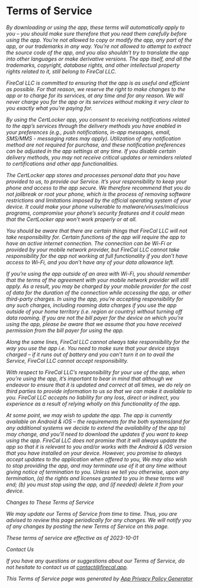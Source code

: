 # Terms of Service

_By downloading or using the app, these terms will automatically apply to you – you should make sure therefore that you read them carefully before using the app. You’re not allowed to copy or modify the app, any part of the app, or our trademarks in any way. You’re not allowed to attempt to extract the source code of the app, and you also shouldn’t try to translate the app into other languages or make derivative versions. The app itself, and all the trademarks, copyright, database rights, and other intellectual property rights related to it, still belong to FireCal LLC._

_FireCal LLC is committed to ensuring that the app is as useful and efficient as possible. For that reason, we reserve the right to make changes to the app or to charge for its services, at any time and for any reason. We will never charge you for the app or its services without making it very clear to you exactly what you’re paying for._

_By using the CertLocker app, you consent to receiving notifications related to the app’s services through the delivery methods you have enabled in your preferences (e.g., push notifications, in-app messages, email, SMS/MMS - messaging rates may apply). Utilization of any notification method are not required for purchase, and these notification preferences can be adjusted in the app settings at any time. If you disable certain delivery methods, you may not receive critical updates or reminders related to certifications and other app functionalities._

_The CertLocker app stores and processes personal data that you have provided to us, to provide our Service. It’s your responsibility to keep your phone and access to the app secure. We therefore recommend that you do not jailbreak or root your phone, which is the process of removing software restrictions and limitations imposed by the official operating system of your device. It could make your phone vulnerable to malware/viruses/malicious programs, compromise your phone’s security features and it could mean that the CertLocker app won’t work properly or at all._

_You should be aware that there are certain things that FireCal LLC will not take responsibility for. Certain functions of the app will require the app to have an active internet connection. The connection can be Wi-Fi or provided by your mobile network provider, but FireCal LLC cannot take responsibility for the app not working at full functionality if you don’t have access to Wi-Fi, and you don’t have any of your data allowance left._

_If you’re using the app outside of an area with Wi-Fi, you should remember that the terms of the agreement with your mobile network provider will still apply. As a result, you may be charged by your mobile provider for the cost of data for the duration of the connection while accessing the app, or other third-party charges. In using the app, you’re accepting responsibility for any such charges, including roaming data charges if you use the app outside of your home territory (i.e. region or country) without turning off data roaming. If you are not the bill payer for the device on which you’re using the app, please be aware that we assume that you have received permission from the bill payer for using the app._

_Along the same lines, FireCal LLC cannot always take responsibility for the way you use the app i.e. You need to make sure that your device stays charged – if it runs out of battery and you can’t turn it on to avail the Service, FireCal LLC cannot accept responsibility._

_With respect to FireCal LLC’s responsibility for your use of the app, when you’re using the app, it’s important to bear in mind that although we endeavor to ensure that it is updated and correct at all times, we do rely on third parties to provide information to us so that we can make it available to you. FireCal LLC accepts no liability for any loss, direct or indirect, you experience as a result of relying wholly on this functionality of the app._

_At some point, we may wish to update the app. The app is currently available on Android & iOS – the requirements for the both systems(and for any additional systems we decide to extend the availability of the app to) may change, and you’ll need to download the updates if you want to keep using the app. FireCal LLC does not promise that it will always update the app so that it is relevant to you and/or works with the Android & iOS version that you have installed on your device. However, you promise to always accept updates to the application when offered to you, We may also wish to stop providing the app, and may terminate use of it at any time without giving notice of termination to you. Unless we tell you otherwise, upon any termination, (a) the rights and licenses granted to you in these terms will end; (b) you must stop using the app, and (if needed) delete it from your device._

_Changes to These Terms of Service_

_We may update our Terms of Service from time to time. Thus, you are advised to review this page periodically for any changes. We will notify you of any changes by posting the new Terms of Service on this page._

_These terms of service are effective as of 2023-10-01_

_Contact Us_

_If you have any questions or suggestions about our Terms of Service, do not hesitate to contact us at contact@firecal.app._

_This Terms of Service page was generated by_ [_App Privacy Policy Generator_](https://app-privacy-policy-generator.nisrulz.com/)
